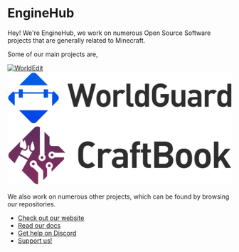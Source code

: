 # EngineHub

Hey! We're EngineHub, we work on numerous Open Source Software projects that are generally related to Minecraft.

Some of our main projects are,

[![WorldEdit](https://github.com/EngineHub/WorldEdit/blob/master/worldedit-logo.svg)](https://github.com/EngineHub/WorldEdit)
\
[![WorldGuard](https://github.com/EngineHub/WorldGuard/raw/master/worldguard-logo.svg)](https://github.com/EngineHub/WorldGuard)
\
[![CraftBook](https://github.com/EngineHub/CraftBook/raw/master/craftbook-logo.svg)](https://github.com/EngineHub/CraftBook)

We also work on numerous other projects, which can be found by browsing our repositories.

* [Check out our website](https://enginehub.org/)
* [Read our docs](https://enginehub.org/documentation/)
* [Get help on Discord](https://discord.gg/enginehub)
* [Support us!](https://github.com/sponsors/EngineHub)
